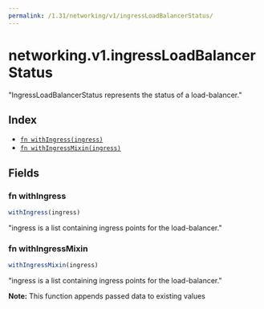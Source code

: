 ```yaml
---
permalink: /1.31/networking/v1/ingressLoadBalancerStatus/
---
```


# networking.v1.ingressLoadBalancerStatus

"IngressLoadBalancerStatus represents the status of a load-balancer."

## Index

* [`fn withIngress(ingress)`](#fn-withingress)
* [`fn withIngressMixin(ingress)`](#fn-withingressmixin)

## Fields

### fn withIngress

```ts
withIngress(ingress)
```

"ingress is a list containing ingress points for the load-balancer."

### fn withIngressMixin

```ts
withIngressMixin(ingress)
```

"ingress is a list containing ingress points for the load-balancer."

**Note:** This function appends passed data to existing values